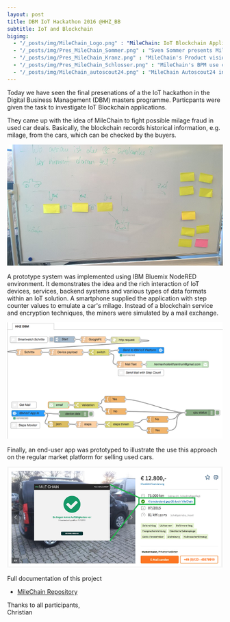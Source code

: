 ```yaml
---
layout: post
title: DBM IoT Hackathon 2016 @HHZ_BB
subtitle: IoT and Blockchain
bigimg:
  - "/_posts/img/MileChain_Logo.png" : "MileChain: IoT Blockchain Application (2016)"
  - "/_posts/img/Pres_MileChain_Sommer.png" : "Sven Sommer presents MileChain (2016)"
  - "/_posts/img/Pres_MileChain_Kranz.png" : "MileChain's Product vision (2016)"
  - "/_posts/img/Pres_MileChain_Schlosser.png" : "MileChain's BPM use case  (2016)"  
  - "/_posts/img/MileChain_autoscout24.png" : "MileChain Autoscout24 integration (2016)"
---
```


Today we have seen the final presenations of a the IoT hackathon in the Digital Business Management (DBM) masters programme.
Particpants were given the task to investigate IoT Blockchain applications. 

They came up with the idea of MileChain to fight possible milage fraud in used car deals. 
Basically, the blockchain records historical information, e.g. milage, from the cars, which can be 
checked by the buyers. 

![MileChain Blockchain Concept](/_posts/img/MileChain_SketchBC.jpg)

A prototype system was implemented using IBM Bluemix NodeRED environment. It demonstrates the idea and the rich interaction of
IoT devices, services, backend systems and various types of data formats within an IoT solution.
A smartphone supplied the application with step counter values to emulate a car's milage. Instead of a blockchain service and encryption techniques, 
the miners were simulated by a mail exchange. 

![NodeRED MileChain Application](/_posts/img/MileChain_NodeRED.png)

Finally, an end-user app was prototyped to illustrate the use this approach on the regular market platform for selling used cars.

![Autoscout24 Integration with MileChain](/_posts/img/MileChain_autoscout24.png)

Full documentation of this project

* [MileChain Repository](https://github.com/NathalieH392/Blockchain_IoT_HHZ)

Thanks to all participants,   
Christian


